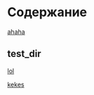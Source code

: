 # Содержание
[ahaha](test_file.md)

## test_dir

[lol](test_dir/test1.md)

[kekes](test_dir/test3.md)

